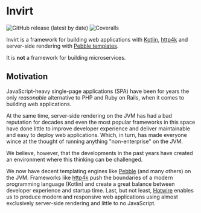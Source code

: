 # Invirt

![GitHub release (latest by date)](https://img.shields.io/github/v/release/resoluteworks/invirt)
![Coveralls](https://img.shields.io/coverallsCoverage/github/resoluteworks/invirt)

Invirt is a framework for building web applications with [Kotlin](https://kotlinlang.org/), [http4k](https://www.http4k.org/) and server-side
rendering with [Pebble templates](https://pebbletemplates.io/).

It is **not** a framework for building microservices. 

## Motivation 
JavaScript-heavy single-page applications (SPA) have been for years the only _reasonable_ alternative
to PHP and Ruby on Rails, when it comes to building web applications.

At the same time, server-side rendering on the JVM has had a bad reputation for decades and even the most
popular frameworks in this space have done little to improve developer experience
and deliver maintainable and easy to deploy web applications. Which, in turn, has made everyone
wince at the thought of running anything "non-enterprise" on the JVM.

We believe, however, that the developments in the past years have created an environment where
this thinking can be challenged.

We now have decent templating engines like [Pebble](https://pebbletemplates.io/)
(and many others) on the JVM. Frameworks like [http4k](https://www.http4k.org/) push the
boundaries of a modern programming language (Kotlin) and create a great balance
between developer experience and startup time. Last, but not least, [Hotwire](https://hotwired.dev/)
enables us to produce modern and responsive web applications using almost exclusively
server-side rendering and little to no JavaScript.
